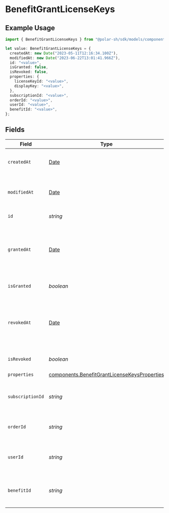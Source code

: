 # BenefitGrantLicenseKeys

## Example Usage

```typescript
import { BenefitGrantLicenseKeys } from "@polar-sh/sdk/models/components";

let value: BenefitGrantLicenseKeys = {
  createdAt: new Date("2023-05-11T12:16:34.100Z"),
  modifiedAt: new Date("2023-06-22T13:01:41.966Z"),
  id: "<value>",
  isGranted: false,
  isRevoked: false,
  properties: {
    licenseKeyId: "<value>",
    displayKey: "<value>",
  },
  subscriptionId: "<value>",
  orderId: "<value>",
  userId: "<value>",
  benefitId: "<value>",
};
```

## Fields

| Field                                                                                                        | Type                                                                                                         | Required                                                                                                     | Description                                                                                                  |
| ------------------------------------------------------------------------------------------------------------ | ------------------------------------------------------------------------------------------------------------ | ------------------------------------------------------------------------------------------------------------ | ------------------------------------------------------------------------------------------------------------ |
| `createdAt`                                                                                                  | [Date](https://developer.mozilla.org/en-US/docs/Web/JavaScript/Reference/Global_Objects/Date)                | :heavy_check_mark:                                                                                           | Creation timestamp of the object.                                                                            |
| `modifiedAt`                                                                                                 | [Date](https://developer.mozilla.org/en-US/docs/Web/JavaScript/Reference/Global_Objects/Date)                | :heavy_check_mark:                                                                                           | Last modification timestamp of the object.                                                                   |
| `id`                                                                                                         | *string*                                                                                                     | :heavy_check_mark:                                                                                           | The ID of the grant.                                                                                         |
| `grantedAt`                                                                                                  | [Date](https://developer.mozilla.org/en-US/docs/Web/JavaScript/Reference/Global_Objects/Date)                | :heavy_minus_sign:                                                                                           | The timestamp when the benefit was granted. If `None`, the benefit is not granted.                           |
| `isGranted`                                                                                                  | *boolean*                                                                                                    | :heavy_check_mark:                                                                                           | Whether the benefit is granted.                                                                              |
| `revokedAt`                                                                                                  | [Date](https://developer.mozilla.org/en-US/docs/Web/JavaScript/Reference/Global_Objects/Date)                | :heavy_minus_sign:                                                                                           | The timestamp when the benefit was revoked. If `None`, the benefit is not revoked.                           |
| `isRevoked`                                                                                                  | *boolean*                                                                                                    | :heavy_check_mark:                                                                                           | Whether the benefit is revoked.                                                                              |
| `properties`                                                                                                 | [components.BenefitGrantLicenseKeysProperties](../../models/components/benefitgrantlicensekeysproperties.md) | :heavy_check_mark:                                                                                           | N/A                                                                                                          |
| `subscriptionId`                                                                                             | *string*                                                                                                     | :heavy_check_mark:                                                                                           | The ID of the subscription that granted this benefit.                                                        |
| `orderId`                                                                                                    | *string*                                                                                                     | :heavy_check_mark:                                                                                           | The ID of the order that granted this benefit.                                                               |
| `userId`                                                                                                     | *string*                                                                                                     | :heavy_check_mark:                                                                                           | The ID of the user concerned by this grant.                                                                  |
| `benefitId`                                                                                                  | *string*                                                                                                     | :heavy_check_mark:                                                                                           | The ID of the benefit concerned by this grant.                                                               |